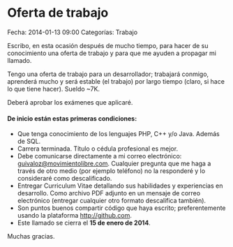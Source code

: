 Oferta de trabajo
=================

Fecha: 2014-01-13 09:00
Categorías: Trabajo

Escribo, en esta ocasión después de mucho tiempo, para hacer de su conocimiento una oferta de trabajo y para que me ayuden a propagar mi llamado.

Tengo una oferta de trabajo para un desarrollador; trabajará conmigo, aprenderá mucho y será estable (el trabajo) por largo tiempo (claro, si hace lo que tiene hacer). Sueldo ~7K.

Deberá aprobar los exámenes que aplicaré.

<!-- break -->

#### De inicio están estas primeras condiciones:

* Que tenga conocimiento de los lenguajes PHP, C++ y/o Java. Además de SQL.
* Carrera terminada. Título o cédula profesional es mejor.
* Debe comunicarse directamente a mi correo electrónico: <guivaloz@movimientolibre.com>. Cualquier pregunta que me haga a través de otro medio (por ejemplo teléfono) no la responderé y lo consideraré como descalificado.
* Entregar Curriculum Vitae detallando sus habilidades y experiencias en desarrollo. Como archivo PDF adjunto en un mensaje de correo electrónico (entregar cualquier otro formato descalifica también).
* Son puntos buenos compartir código que haya escrito; preferentemente usando la plataforma <http://github.com>.
* Este llamado se cierra el **15 de enero de 2014**.

Muchas gracias.
